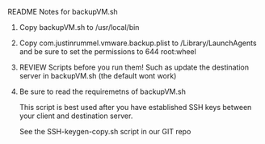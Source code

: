 README Notes for backupVM.sh

1.	Copy backupVM.sh to /usr/local/bin
2.	Copy com.justinrummel.vmware.backup.plist to /Library/LaunchAgents and be sure to set the permissions to 644 root:wheel
3.	REVIEW Scripts before you run them!  Such as update the destination server in backupVM.sh (the default wont work)
4.	Be sure to read the requiremetns of backupVM.sh

	This script is best used after you have established SSH keys between your client and destination server.

	See the SSH-keygen-copy.sh script in our GIT repo
